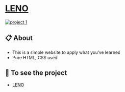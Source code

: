 # [LENO](https://leno-z.netlify.app/)
[![project 1](https://github.com/zeyadusf/LENO/assets/83798621/79ef860b-c119-4686-b5b2-275ecdbba61a)](https://leno-z.netlify.app/)


## 📋 About
 -  This is a simple website to apply what you've learned
 -  Pure HTML, CSS used

 ## 🔗 To see the project
- [LENO](https://leno-z.netlify.app/)
